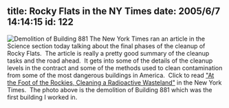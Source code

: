 title: Rocky Flats in the NY Times
date: 2005/6/7 14:14:15
id: 122
---
![Demolition of Building 881](/journal_images/881Demolition.jpg) The New York Times ran an article in the Science section today talking about the final phases of the cleanup of Rocky Flats.  The article is really a pretty good summary of the cleanup tasks and the road ahead.  It gets into some of the details of the cleanup levels in the contract and some of the methods used to clean contamination from some of the most dangerous buildings in America.  Click to read ["](http://www.nytimes.com/2005/06/07/science/earth/07flat.html)[At the Foot of the Rockies, Cleaning a Radioactive Wasteland"](http://www.nytimes.com/2005/06/07/science/earth/07flat.html) in the New York Times.  The photo above is the demolition of Building 881 which was the first building I worked in.